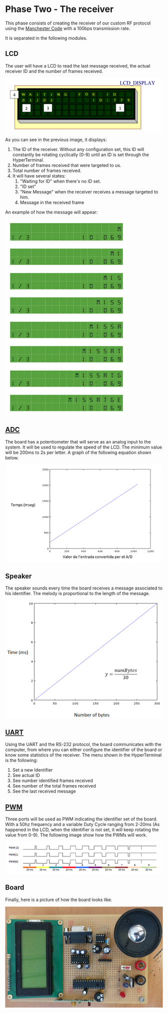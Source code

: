 # Phase Two - The receiver

This phase consists of creating the receiver of our custom RF protocol using the [Manchester Code](https://en.wikipedia.org/wiki/Manchester_code) with a 100bps transmission rate.

It is separated in the following modules.

## LCD

The user will have a LCD to read the last message received, the actual receiver ID and the number of frames received.

![Screenshot](images/LCD.PNG)

As you can see in the previous image, it displays:
1. The ID of the receiver. Without any configuration set, this ID will constantly be rotating cyclically (0-9) until an ID is set through the HyperTerminal. 
2. Number of frames received that were targeted to us.
3. Total number of frames received.
4. It will have several states:
    1. "Waiting for ID" when there's no ID set.
    2. "ID set"
    3. "New Message" when the receiver receives a message targeted to him.
    4. Message in the received frame

An example of how the message will appear:

![Screenshot](images/LCDMessage.PNG)

## [ADC](https://en.wikipedia.org/wiki/Analog-to-digital_converter)

The board has a potentiometer that will serve as an analog input to the system. It will be used to regulate the speed of the LCD. The minimum value will be 200ms to 2s per letter. A graph of the following equation shown below.

![Screenshot](images/ADGraph.PNG)

## Speaker

The speaker sounds every time the board receives a message associated to his identifier. The melody is proportional to the length of the message.

![Screenshot](images/Speaker.PNG)

## [UART](https://en.wikipedia.org/wiki/Universal_asynchronous_receiver-transmitter)

Using the UART and the RS-232 protocol, the board communicates with the computer, from where you can either configure the identifier of the board or know some statistics of the receiver. The menu shown in the HyperTerminal is the following:

1. Set a new Identifier
2. See actual ID
3. See number identified frames received
3. See number of the total frames received
5. See the last received message

## [PWM](https://en.wikipedia.org/wiki/Pulse-width_modulation)

Three ports will be used as PWM indicating the identifier set of the board. With a 50hz frequency and a variable Duty Cycle ranging from 2-20ms (As happened in the LCD, when the identifier is not set, it will keep rotating the value from 0-9).
The following image show how the PWMs will work.

![Screenshot](images/PWM.PNG)

## Board

Finally, here is a picture of how the board looks like.

![Screenshot](images/Board.jpg)
